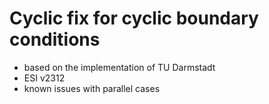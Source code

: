 # Cyclic fix for cyclic boundary conditions

- based on the implementation of TU Darmstadt  
- ESI v2312 
- known issues with parallel cases